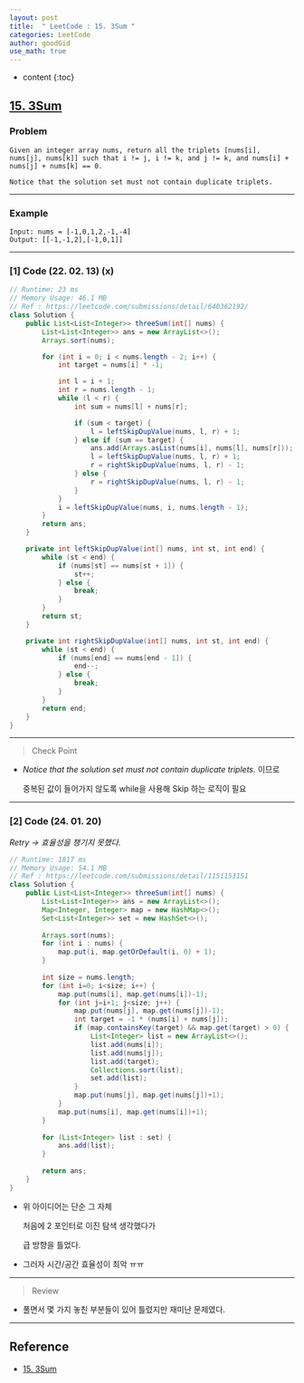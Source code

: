 ```yaml
---
layout: post
title:  " LeetCode : 15. 3Sum "
categories: LeetCode
author: goodGid
use_math: true
---
```

* content
{:toc}

## [15. 3Sum](https://leetcode.com/problems/3sum/)

### Problem

```
Given an integer array nums, return all the triplets [nums[i], nums[j], nums[k]] such that i != j, i != k, and j != k, and nums[i] + nums[j] + nums[k] == 0.

Notice that the solution set must not contain duplicate triplets.
```


---

### Example

```
Input: nums = [-1,0,1,2,-1,-4]
Output: [[-1,-1,2],[-1,0,1]]
```

---

### [1] Code (22. 02. 13) (x)

``` java
// Runtime: 23 ms
// Memory Usage: 46.1 MB 
// Ref : https://leetcode.com/submissions/detail/640362192/
class Solution {
    public List<List<Integer>> threeSum(int[] nums) {
        List<List<Integer>> ans = new ArrayList<>();
        Arrays.sort(nums);

        for (int i = 0; i < nums.length - 2; i++) {
            int target = nums[i] * -1;

            int l = i + 1;
            int r = nums.length - 1;
            while (l < r) {
                int sum = nums[l] + nums[r];

                if (sum < target) {
                    l = leftSkipDupValue(nums, l, r) + 1;
                } else if (sum == target) {
                    ans.add(Arrays.asList(nums[i], nums[l], nums[r]));
                    l = leftSkipDupValue(nums, l, r) + 1;
                    r = rightSkipDupValue(nums, l, r) - 1;
                } else {
                    r = rightSkipDupValue(nums, l, r) - 1;
                }
            }
            i = leftSkipDupValue(nums, i, nums.length - 1);
        }
        return ans;
    }

    private int leftSkipDupValue(int[] nums, int st, int end) {
        while (st < end) {
            if (nums[st] == nums[st + 1]) {
                st++;
            } else {
                break;
            }
        }
        return st;
    }

    private int rightSkipDupValue(int[] nums, int st, int end) {
        while (st < end) {
            if (nums[end] == nums[end - 1]) {
                end--;
            } else {
                break;
            }
        }
        return end;
    }
}
```

---

> Check Point

* *Notice that the solution set must not contain duplicate triplets.* 이므로 

  중복된 값이 들어가지 않도록 while을 사용해 Skip 하는 로직이 필요

---

### [2] Code (24. 01. 20)

*Retry -> 효율성을 챙기지 못했다.*

``` java
// Runtime: 1817 ms
// Memory Usage: 54.1 MB
// Ref : https://leetcode.com/submissions/detail/1151153151
class Solution {
    public List<List<Integer>> threeSum(int[] nums) {
        List<List<Integer>> ans = new ArrayList<>();
        Map<Integer, Integer> map = new HashMap<>();
        Set<List<Integer>> set = new HashSet<>();
        
        Arrays.sort(nums);
        for (int i : nums) {
            map.put(i, map.getOrDefault(i, 0) + 1);
        }
        
        int size = nums.length;
        for (int i=0; i<size; i++) {
            map.put(nums[i], map.get(nums[i])-1);
            for (int j=i+1; j<size; j++) {
                map.put(nums[j], map.get(nums[j])-1);
                int target = -1 * (nums[i] + nums[j]);
                if (map.containsKey(target) && map.get(target) > 0) {
                    List<Integer> list = new ArrayList<>();
                    list.add(nums[i]);
                    list.add(nums[j]);
                    list.add(target);
                    Collections.sort(list);
                    set.add(list);
                }
                map.put(nums[j], map.get(nums[j])+1);
            }
            map.put(nums[i], map.get(nums[i])+1);
        }
        
        for (List<Integer> list : set) {
            ans.add(list);
        }
        
        return ans;
    }
}
```

* 위 아이디어는 단순 그 자체

  처음에 2 포인터로 이진 탐색 생각했다가

  급 방향을 틀었다.

* 그러자 시간/공간 효율성이 최악 ㅠㅠ

---

> Review

* 풀면서 몇 가지 놓친 부분들이 있어 틀렸지만 재미난 문제였다.

---

## Reference

* [15. 3Sum](https://leetcode.com/problems/3sum/)